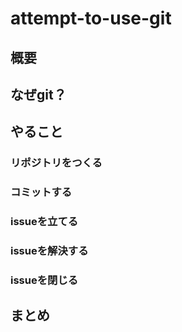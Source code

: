 # attempt-to-use-git

## 概要

## なぜgit？

## やること

### リポジトリをつくる

### コミットする

### issueを立てる

### issueを解決する

### issueを閉じる

## まとめ